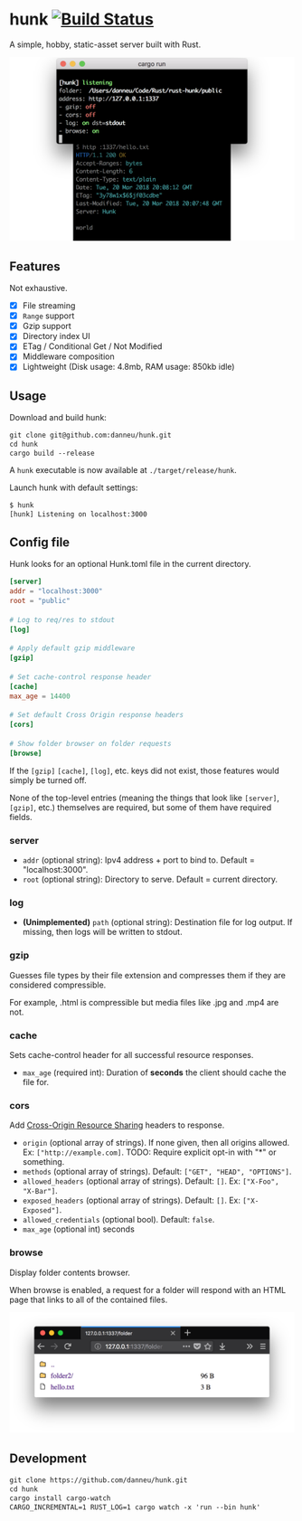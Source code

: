 # hunk [![Build Status](https://travis-ci.org/danneu/hunk.svg?branch=master)](https://travis-ci.org/danneu/hunk)

A simple, hobby, static-asset server built with Rust.

![terminal screenshot](/img/splash.png)

## Features

Not exhaustive.

- [x] File streaming
- [x] `Range` support
- [x] Gzip support
- [x] Directory index UI
- [x] ETag / Conditional Get / Not Modified
- [x] Middleware composition
- [x] Lightweight (Disk usage: 4.8mb, RAM usage: 850kb idle)

## Usage

Download and build hunk:

    git clone git@github.com:danneu/hunk.git
    cd hunk
    cargo build --release
    
A `hunk` executable is now available at `./target/release/hunk`.

Launch hunk with default settings:

    $ hunk
    [hunk] Listening on localhost:3000
    
## Config file

Hunk looks for an optional Hunk.toml file in the current directory.

```toml
[server]
addr = "localhost:3000"
root = "public"

# Log to req/res to stdout
[log]

# Apply default gzip middleware
[gzip]

# Set cache-control response header
[cache]
max_age = 14400 

# Set default Cross Origin response headers
[cors]

# Show folder browser on folder requests
[browse]
```
    
    
If the `[gzip]` `[cache]`, `[log]`, etc. keys did not exist, those features
would simply be turned off.

None of the top-level entries (meaning the things that look like `[server]`, `[gzip]`, etc.) themselves are required,
but some of them have required fields.

### server

- `addr` (optional string): Ipv4 address + port to bind to. Default = "localhost:3000".
- `root` (optional string): Directory to serve. Default = current directory.

### log

- **(Unimplemented)** `path` (optional string): Destination file for log output. If missing, then logs will be written to stdout.

### gzip

Guesses file types by their file extension and compresses them if they are considered compressible.

For example, .html is compressible but media files like .jpg and .mp4 are not.

### cache

Sets cache-control header for all successful resource responses.

- `max_age` (required int): Duration of **seconds** the client should cache the file for.

### cors

Add [Cross-Origin Resource Sharing](https://developer.mozilla.org/en-US/docs/Web/HTTP/CORS) headers to response.

- `origin` (optional array of strings). If none given, then all origins allowed. Ex: `["http://example.com]`. TODO: Require explicit opt-in with "*" or something.
- `methods` (optional array of strings). Default: `["GET", "HEAD", "OPTIONS"]`.
- `allowed_headers` (optional array of strings). Default: `[]`. Ex: `["X-Foo", "X-Bar"]`.
- `exposed_headers` (optional array of strings). Default: `[]`. Ex: `["X-Exposed"]`.
- `allowed_credentials` (optional bool). Default: `false`.
- `max_age` (optional int) seconds

### browse

Display folder contents browser.

When browse is enabled, a request for a folder will respond with an
HTML page that links to all of the contained files.

![browser screenshot](/img/browse.png)

## Development

    git clone https://github.com/danneu/hunk.git
    cd hunk
    cargo install cargo-watch
    CARGO_INCREMENTAL=1 RUST_LOG=1 cargo watch -x 'run --bin hunk'
